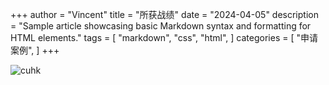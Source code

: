 +++
author = "Vincent"
title = "所获战绩"
date = "2024-04-05"
description = "Sample article showcasing basic Markdown syntax and formatting for HTML elements."
tags = [
    "markdown",
    "css",
    "html",
]
categories = [
    "申请案例",
]
+++

![cuhk](/img/offers/cuhk.png)